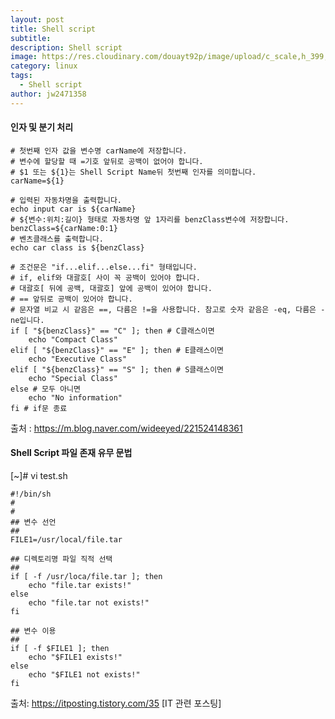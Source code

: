 ```yaml
---
layout: post
title: Shell script
subtitle: 
description: Shell script
image: https://res.cloudinary.com/douayt92p/image/upload/c_scale,h_399,q_auto,w_700/v1593004373/pixabay/landscape-5313115_1920_bse9w2.jpg
category: linux
tags:
  - Shell script
author: jw2471358
---
```


#### 인자 및 분기 처리

```
# 첫번째 인자 값을 변수명 carName에 저장합니다.
# 변수에 할당할 때 =기호 앞뒤로 공백이 없어야 합니다.
# $1 또는 ${1}는 Shell Script Name뒤 첫번째 인자를 의미합니다.
carName=${1}

# 입력된 자동차명을 출력합니다.
echo input car is ${carName}
# ${변수:위치:길이} 형태로 자동차명 앞 1자리를 benzClass변수에 저장합니다.
benzClass=${carName:0:1}
# 벤츠클래스를 출력합니다.
echo car class is ${benzClass}

# 조건문은 "if...elif...else...fi" 형태입니다.
# if, elif와 대괄호[ 사이 꼭 공백이 있어야 합니다.
# 대괄호[ 뒤에 공백, 대괄호] 앞에 공백이 있어야 합니다.
# == 앞뒤로 공백이 있어야 합니다.
# 문자열 비교 시 같음은 ==, 다름은 !=을 사용합니다. 참고로 숫자 같음은 -eq, 다름은 -ne입니다.
if [ "${benzClass}" == "C" ]; then # C클래스이면
    echo "Compact Class" 
elif [ "${benzClass}" == "E" ]; then # E클래스이면
    echo "Executive Class"
elif [ "${benzClass}" == "S" ]; then # S클래스이면
    echo "Special Class" 
else # 모두 아니면
    echo "No information" 
fi # if문 종료
```

출처 : https://m.blog.naver.com/wideeyed/221524148361


#### Shell Script 파일 존재 유무 문법

[~]# vi test.sh
```
#!/bin/sh
#
#
## 변수 선언
##
FILE1=/usr/local/file.tar

## 디렉토리명 파일 직적 선택
##
if [ -f /usr/loca/file.tar ]; then
    echo "file.tar exists!"
else 
    echo "file.tar not exists!"
fi

## 변수 이용
##
if [ -f $FILE1 ]; then
    echo "$FILE1 exists!"
else 
    echo "$FILE1 not exists!"
fi
```

출처: https://itposting.tistory.com/35 [IT 관련 포스팅]

